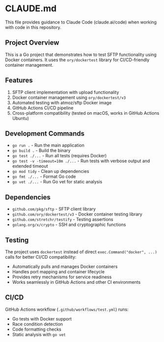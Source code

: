 # CLAUDE.md

This file provides guidance to Claude Code (claude.ai/code) when working with code in this repository.

## Project Overview

This is a Go project that demonstrates how to test SFTP functionality using Docker containers. It uses the `ory/dockertest` library for CI/CD-friendly container management.

## Features

1. SFTP client implementation with upload functionality
2. Docker container management using `ory/dockertest/v3`
3. Automated testing with atmoz/sftp Docker image
4. GitHub Actions CI/CD pipeline
5. Cross-platform compatibility (tested on macOS, works in GitHub Actions Ubuntu)

## Development Commands

- `go run .` - Run the main application
- `go build .` - Build the binary
- `go test ./...` - Run all tests (requires Docker)
- `go test -v -timeout=10m ./...` - Run tests with verbose output and extended timeout
- `go mod tidy` - Clean up dependencies
- `go fmt ./...` - Format Go code
- `go vet ./...` - Run Go vet for static analysis

## Dependencies

- `github.com/pkg/sftp` - SFTP client library
- `github.com/ory/dockertest/v3` - Docker container testing library
- `github.com/stretchr/testify` - Testing assertions
- `golang.org/x/crypto` - SSH and cryptographic functions

## Testing

The project uses `dockertest` instead of direct `exec.Command("docker", ...)` calls for better CI/CD compatibility:

- Automatically pulls and manages Docker containers
- Handles port mapping and container lifecycle
- Provides retry mechanisms for service readiness
- Works seamlessly in GitHub Actions and other CI environments

## CI/CD

GitHub Actions workflow (`.github/workflows/test.yml`) runs:
- Go tests with Docker support
- Race condition detection
- Code formatting checks
- Static analysis with `go vet`